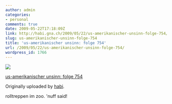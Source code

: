 ```yaml
---
author: admin
categories:
- personal
comments: true
date: 2009-05-22T17:18:09Z
link: http://habi.gna.ch/2009/05/22/us-amerikanischer-unsinn-folge-754/
slug: us-amerikanischer-unsinn-folge-754
title: 'us-amerikanischer unsinn: folge 754'
url: /2009/05/22/us-amerikanischer-unsinn-folge-754/
wordpress_id: 1766
---
```


[![](http://farm4.static.flickr.com/3304/3554723760_20b3a4b240_m.jpg)](http://www.flickr.com/photos/habi/3554723760/)
   

 
  [us-amerikanischer unsinn: folge 754](http://www.flickr.com/photos/habi/3554723760/)
    

  Originally uploaded by [habi](http://www.flickr.com/people/habi/).
 



rolltreppen im zoo. 'nuff said!
  

